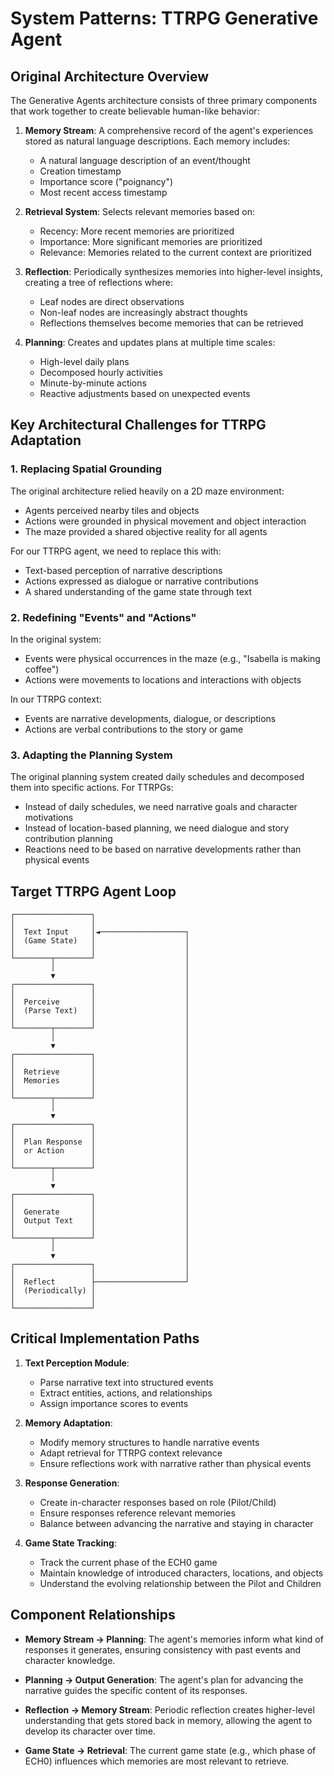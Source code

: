 # System Patterns: TTRPG Generative Agent

## Original Architecture Overview

The Generative Agents architecture consists of three primary components that work together to create believable human-like behavior:

1. **Memory Stream**: A comprehensive record of the agent's experiences stored as natural language descriptions. Each memory includes:
   - A natural language description of an event/thought
   - Creation timestamp
   - Importance score ("poignancy")
   - Most recent access timestamp

2. **Retrieval System**: Selects relevant memories based on:
   - Recency: More recent memories are prioritized
   - Importance: More significant memories are prioritized
   - Relevance: Memories related to the current context are prioritized

3. **Reflection**: Periodically synthesizes memories into higher-level insights, creating a tree of reflections where:
   - Leaf nodes are direct observations
   - Non-leaf nodes are increasingly abstract thoughts
   - Reflections themselves become memories that can be retrieved

4. **Planning**: Creates and updates plans at multiple time scales:
   - High-level daily plans
   - Decomposed hourly activities
   - Minute-by-minute actions
   - Reactive adjustments based on unexpected events

## Key Architectural Challenges for TTRPG Adaptation

### 1. Replacing Spatial Grounding

The original architecture relied heavily on a 2D maze environment:
- Agents perceived nearby tiles and objects
- Actions were grounded in physical movement and object interaction
- The maze provided a shared objective reality for all agents

For our TTRPG agent, we need to replace this with:
- Text-based perception of narrative descriptions
- Actions expressed as dialogue or narrative contributions
- A shared understanding of the game state through text

### 2. Redefining "Events" and "Actions"

In the original system:
- Events were physical occurrences in the maze (e.g., "Isabella is making coffee")
- Actions were movements to locations and interactions with objects

In our TTRPG context:
- Events are narrative developments, dialogue, or descriptions
- Actions are verbal contributions to the story or game

### 3. Adapting the Planning System

The original planning system created daily schedules and decomposed them into specific actions. For TTRPGs:
- Instead of daily schedules, we need narrative goals and character motivations
- Instead of location-based planning, we need dialogue and story contribution planning
- Reactions need to be based on narrative developments rather than physical events

## Target TTRPG Agent Loop

```
┌─────────────────┐
│                 │
│  Text Input     │◄───────────────────┐
│  (Game State)   │                    │
│                 │                    │
└────────┬────────┘                    │
         │                             │
         ▼                             │
┌─────────────────┐                    │
│                 │                    │
│  Perceive       │                    │
│  (Parse Text)   │                    │
│                 │                    │
└────────┬────────┘                    │
         │                             │
         ▼                             │
┌─────────────────┐                    │
│                 │                    │
│  Retrieve       │                    │
│  Memories       │                    │
│                 │                    │
└────────┬────────┘                    │
         │                             │
         ▼                             │
┌─────────────────┐                    │
│                 │                    │
│  Plan Response  │                    │
│  or Action      │                    │
│                 │                    │
└────────┬────────┘                    │
         │                             │
         ▼                             │
┌─────────────────┐                    │
│                 │                    │
│  Generate       │                    │
│  Output Text    │                    │
│                 │                    │
└────────┬────────┘                    │
         │                             │
         ▼                             │
┌─────────────────┐                    │
│                 │                    │
│  Reflect        ├────────────────────┘
│  (Periodically) │
│                 │
└─────────────────┘
```

## Critical Implementation Paths

1. **Text Perception Module**:
   - Parse narrative text into structured events
   - Extract entities, actions, and relationships
   - Assign importance scores to events

2. **Memory Adaptation**:
   - Modify memory structures to handle narrative events
   - Adapt retrieval for TTRPG context relevance
   - Ensure reflections work with narrative rather than physical events

3. **Response Generation**:
   - Create in-character responses based on role (Pilot/Child)
   - Ensure responses reference relevant memories
   - Balance between advancing the narrative and staying in character

4. **Game State Tracking**:
   - Track the current phase of the ECH0 game
   - Maintain knowledge of introduced characters, locations, and objects
   - Understand the evolving relationship between the Pilot and Children

## Component Relationships

- **Memory Stream → Planning**: The agent's memories inform what kind of responses it generates, ensuring consistency with past events and character knowledge.

- **Planning → Output Generation**: The agent's plan for advancing the narrative guides the specific content of its responses.

- **Reflection → Memory Stream**: Periodic reflection creates higher-level understanding that gets stored back in memory, allowing the agent to develop its character over time.

- **Game State → Retrieval**: The current game state (e.g., which phase of ECH0) influences which memories are most relevant to retrieve.
